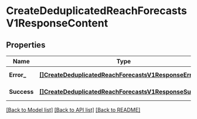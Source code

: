 # CreateDeduplicatedReachForecastsV1ResponseContent

## Properties
Name | Type | Description | Notes
------------ | ------------- | ------------- | -------------
**Error_** | [**[]CreateDeduplicatedReachForecastsV1ResponseError**](CreateDeduplicatedReachForecastsV1ResponseError.md) |  | [default to null]
**Success** | [**[]CreateDeduplicatedReachForecastsV1ResponseSuccess**](CreateDeduplicatedReachForecastsV1ResponseSuccess.md) |  | [default to null]

[[Back to Model list]](../README.md#documentation-for-models) [[Back to API list]](../README.md#documentation-for-api-endpoints) [[Back to README]](../README.md)

